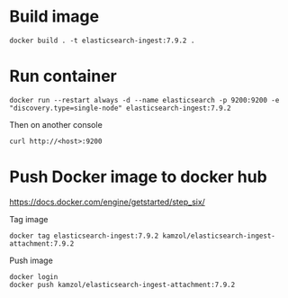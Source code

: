 # Build image

```
docker build . -t elasticsearch-ingest:7.9.2 .
```

# Run container
```
docker run --restart always -d --name elasticsearch -p 9200:9200 -e "discovery.type=single-node" elasticsearch-ingest:7.9.2
```

Then on another console

```
curl http://<host>:9200
```

# Push Docker image to docker hub

https://docs.docker.com/engine/getstarted/step_six/

Tag image

```
docker tag elasticsearch-ingest:7.9.2 kamzol/elasticsearch-ingest-attachment:7.9.2
```

Push image

```
docker login
docker push kamzol/elasticsearch-ingest-attachment:7.9.2
```
